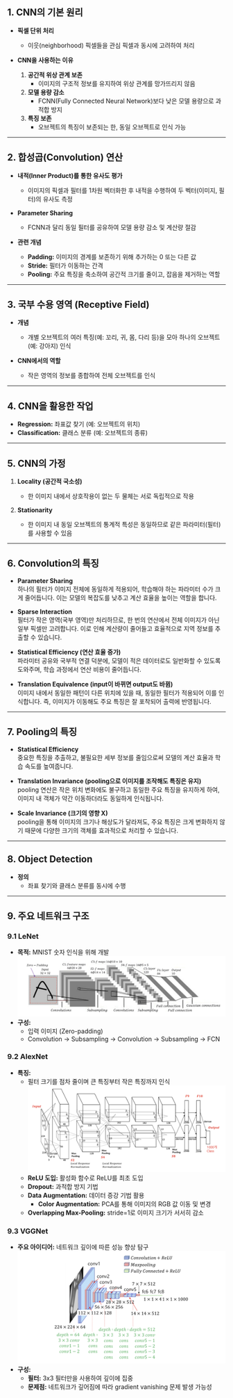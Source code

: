 ## 1. CNN의 기본 원리

- **픽셀 단위 처리**
  - 이웃(neighborhood) 픽셀들을 관심 픽셀과 동시에 고려하여 처리

- **CNN을 사용하는 이유**
  1. **공간적 위상 관계 보존**  
     - 이미지의 구조적 정보를 유지하여 위상 관계를 망가뜨리지 않음
  2. **모델 용량 감소**  
     - FCNN(Fully Connected Neural Network)보다 낮은 모델 용량으로 과적합 방지
  3. **특징 보존**  
     - 오브젝트의 특징이 보존되는 한, 동일 오브젝트로 인식 가능

---

## 2. 합성곱(Convolution) 연산

- **내적(Inner Product)를 통한 유사도 평가**
  - 이미지의 픽셀과 필터를 1차원 벡터화한 후 내적을 수행하여 두 벡터(이미지, 필터)의 유사도 측정

- **Parameter Sharing**
  - FCNN과 달리 동일 필터를 공유하여 모델 용량 감소 및 계산량 절감

- **관련 개념**
  - **Padding:** 이미지의 경계를 보존하기 위해 추가하는 0 또는 다른 값
  - **Stride:** 필터가 이동하는 간격
  - **Pooling:** 주요 특징을 축소하여 공간적 크기를 줄이고, 잡음을 제거하는 역할

---

## 3. 국부 수용 영역 (Receptive Field)

- **개념**
  - 개별 오브젝트의 여러 특징(예: 꼬리, 귀, 몸, 다리 등)을 모아 하나의 오브젝트(예: 강아지) 인식

- **CNN에서의 역할**
  - 작은 영역의 정보를 종합하여 전체 오브젝트를 인식

---

## 4. CNN을 활용한 작업

- **Regression:** 좌표값 찾기 (예: 오브젝트의 위치)
- **Classification:** 클래스 분류 (예: 오브젝트의 종류)

---

## 5. CNN의 가정

1. **Locality (공간적 국소성)**
   - 한 이미지 내에서 상호작용이 없는 두 물체는 서로 독립적으로 작용

2. **Stationarity**
   - 한 이미지 내 동일 오브젝트의 통계적 특성은 동일하므로 같은 파라미터(필터)를 사용할 수 있음

---

## 6. Convolution의 특징

- **Parameter Sharing**  
  하나의 필터가 이미지 전체에 동일하게 적용되어, 학습해야 하는 파라미터 수가 크게 줄어듭니다. 이는 모델의 복잡도를 낮추고 계산 효율을 높이는 역할을 합니다.

- **Sparse Interaction**  
  필터가 작은 영역(국부 영역)만 처리하므로, 한 번의 연산에서 전체 이미지가 아닌 일부 픽셀만 고려합니다. 이로 인해 계산량이 줄어들고 효율적으로 지역 정보를 추출할 수 있습니다.

- **Statistical Efficiency (연산 효율 증가)**  
  파라미터 공유와 국부적 연결 덕분에, 모델이 적은 데이터로도 일반화할 수 있도록 도와주며, 학습 과정에서 연산 비용이 줄어듭니다.

- **Translation Equivalence (input이 바뀌면 output도 바뀜)**  
  이미지 내에서 동일한 패턴이 다른 위치에 있을 때, 동일한 필터가 적용되어 이를 인식합니다. 즉, 이미지가 이동해도 주요 특징은 잘 포착되어 출력에 반영됩니다.

---

## 7. Pooling의 특징

- **Statistical Efficiency**  
  중요한 특징을 추출하고, 불필요한 세부 정보를 줄임으로써 모델의 계산 효율과 학습 속도를 높여줍니다.

- **Translation Invariance (pooling으로 이미지를 조작해도 특징은 유지)**  
  pooling 연산은 작은 위치 변화에도 불구하고 동일한 주요 특징을 유지하게 하여, 이미지 내 객체가 약간 이동하더라도 동일하게 인식됩니다.

- **Scale Invariance (크기의 영향 X)**  
  pooling을 통해 이미지의 크기나 해상도가 달라져도, 주요 특징은 크게 변화하지 않기 때문에 다양한 크기의 객체를 효과적으로 처리할 수 있습니다.


---

## 8. Object Detection

- **정의**
  - 좌표 찾기와 클래스 분류를 동시에 수행

---

## 9. 주요 네트워크 구조

### 9.1 LeNet
- **목적:** MNIST 숫자 인식을 위해 개발
![LeNet flow](LeNet_Architecture.png)
- **구성:**
  - 입력 이미지 (Zero-padding)
  - Convolution → Subsampling → Convolution → Subsampling → FCN

### 9.2 AlexNet
- **특징:**
  - 필터 크기를 점차 줄이며 큰 특징부터 작은 특징까지 인식
![AlexNet flow](AlexNet_Architecture.png)
  - **ReLU 도입:** 활성화 함수로 ReLU를 최초 도입
  - **Dropout:** 과적합 방지 기법
  - **Data Augmentation:** 데이터 증강 기법 활용
    - **Color Augmentation:** PCA를 통해 이미지의 RGB 값 이동 및 변경
  - **Overlapping Max-Pooling:** stride=1로 이미지 크기가 서서히 감소

### 9.3 VGGNet
- **주요 아이디어:** 네트워크 깊이에 따른 성능 향상 탐구
![VGGNet](VGGNet_Architecture.png)
- **구성:**
  - **필터:** 3x3 필터만을 사용하여 깊이에 집중
  - **문제점:** 네트워크가 깊어짐에 따라 gradient vanishing 문제 발생 가능성

